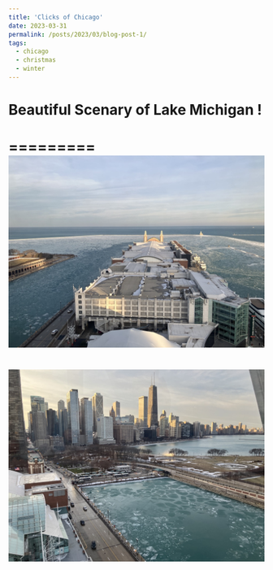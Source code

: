 ```yaml
---
title: 'Clicks of Chicago'
date: 2023-03-31
permalink: /posts/2023/03/blog-post-1/
tags:
  - chicago
  - christmas
  - winter
---
```


# Beautiful Scenary of Lake Michigan !

=========
<br/><img src='/images/michi_11.jpeg'>
=========
<br/><img src='/images/michi_12.jpeg'>